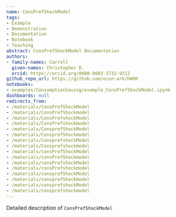 ```yaml
---
name: ConsPrefShockModel
tags:
- Example
- Demonstration
- Documentation
- Notebook
- Teaching
abstract: ConsPrefShockModel Documentation
authors:
- family-names: Carroll
  given-names: Christopher D.
  orcid: https://orcid.org/0000-0003-3732-9312
github_repo_url: https://github.com/econ-ark/HARK
notebooks:
- examples/ConsumptionSaving/example_ConsPrefShockModel.ipynb
dashboards: null
redirects_from:
- /materials/ConsPrefShockModel
- /materials/ConsPrefShockmodel
- /materials/ConsPrefshockModel
- /materials/ConsPrefshockmodel
- /materials/ConsprefShockModel
- /materials/ConsprefShockmodel
- /materials/ConsprefshockModel
- /materials/Consprefshockmodel
- /materials/consPrefShockModel
- /materials/consPrefShockmodel
- /materials/consPrefshockModel
- /materials/consPrefshockmodel
- /materials/consprefShockModel
- /materials/consprefShockmodel
- /materials/consprefshockModel
- /materials/consprefshockmodel
---
```


Detailed description of `ConsPrefShockModel` 
